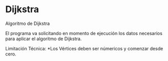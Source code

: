 Dijkstra
========

Algoritmo de Dijkstra

El programa va solicitando en momento de ejecución
los datos necesarios para aplicar el algoritmo de Dijkstra.

Limitación Técnica:
*Los Vértices deben ser númericos y comenzar desde cero.
